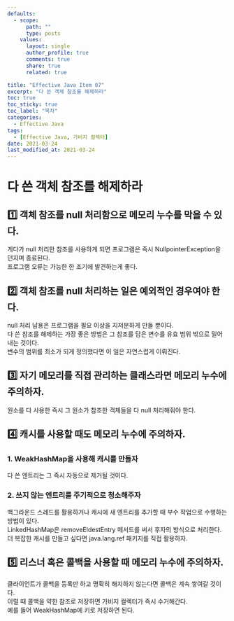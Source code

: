 ```yaml
---
defaults:
  - scope:
      path: ""
      type: posts
    values:
      layout: single
      author_profile: true
      comments: true
      share: true
      related: true

title: "Effective Java Item 07"
excerpt: "다 쓴 객체 참조를 해제하라"
toc: true
toc_sticky: true
toc_label: "목차"
categories:
  - Effective Java
tags:
  - [Effective Java, 가비지 컬렉터]
date: 2021-03-24
last_modified_at: 2021-03-24
---
```


# 다 쓴 객체 참조를 해제하라

## 1️⃣ 객체 참조를 null 처리함으로 메모리 누수를 막을 수 있다.

게다가 null 처리한 참조를 사용하게 되면 프로그램은 즉시 NullpointerException을 던지며 종료된다.  
프로그램 오류는 가능한 한 조기에 발견하는게 좋다.

## 2️⃣ 객체 참조를 null 처리하는 일은 예외적인 경우여야 한다.

null 처리 남용은 프로그램을 필요 이상을 지저분하게 만들 뿐이다.  
다 쓴 참조를 해제하는 가장 좋은 방법은 그 참조를 담은 변수를 유효 범위 밖으로 밀어내는 것이다.  
변수의 범위를 최소가 되게 정의했다면 이 일은 자연스럽게 이뤄진다.

## 3️⃣ 자기 메모리를 직접 관리하는 클래스라면 메모리 누수에 주의하자.

원소를 다 사용한 즉시 그 원소가 참조한 객체들을 다 null 처리해줘야 한다.

## 4️⃣ 캐시를 사용할 때도 메모리 누수에 주의하자.

### 1. WeakHashMap을 사용해 캐시를 만들자

다 쓴 엔트리는 그 즉시 자동으로 제거될 것이다.

### 2. 쓰지 않는 엔트리를 주기적으로 청소해주자

백그라운드 스레드를 활용하거나 캐시에 새 엔트리를 추가할 때 부수 작업으로 수행하는 방법이 있다.  
LinkedHashMap은 removeEldestEntry 메서드를 써서 후자의 방식으로 처리한다.  
더 복잡한 캐시를 만들고 싶다면 java.lang.ref 패키지를 직접 활용하자.

## 5️⃣ 리스너 혹은 콜백을 사용할 때 메모리 누수에 주의하자.

클라이언트가 콜백을 등록만 하고 명확히 해지하지 않는다면 콜백은 계속 쌓여갈 것이다.  
이럴 때 콜백을 약한 참조로 저장하면 가비지 컬렉터가 즉시 수거해간다.  
예를 들어 WeakHashMap에 키로 저장하면 된다.